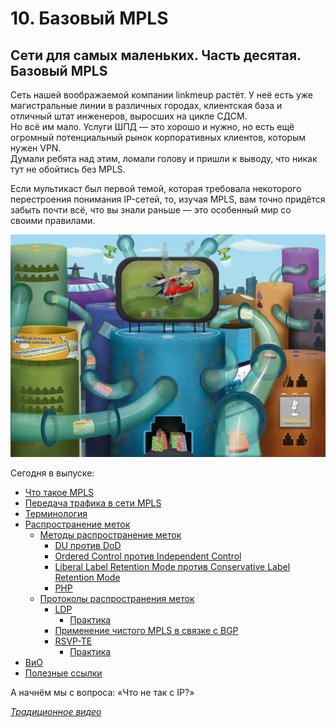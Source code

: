 # 10. Базовый MPLS

## Сети для самых маленьких. Часть десятая. Базовый MPLS

Сеть нашей воображаемой компании linkmeup растёт. У неё есть уже магистральные линии в различных городах, клиентская база и отличный штат инженеров, выросших на цикле СДСМ.  
Но всё им мало. Услуги ШПД — это хорошо и нужно, но есть ещё огромный потенциальный рынок корпоративных клиентов, которым нужен VPN.  
Думали ребята над этим, ломали голову и пришли к выводу, что никак тут не обойтись без MPLS.

Если мультикаст был первой темой, которая требовала некоторого перестроения понимания IP-сетей, то, изучая MPLS, вам точно придётся забыть почти всё, что вы знали раньше — это особенный мир со своими правилами.

![](../.gitbook/assets/10.-base-mpls/10_img_1.jpg)

Сегодня в выпуске:

* [Что такое MPLS](00.-about_mpls.md)
* [Передача трафика в сети MPLS](01.-forwarding.md)
* [Терминология](02.-glossary.md)
* [Распространение меток](03.-label_distribution/README.md)
  * [Методы распространение меток](03.-label_distribution/00.-modes/README.md)
    * [DU против DoD](03.-label_distribution/00.-modes/00.-du_dod.md)
    * [Ordered Control против Independent Control](03.-label_distribution/00.-modes/01.-label_control.md)
    * [Liberal Label Retention Mode против Conservative Label Retention Mode](03.-label_distribution/00.-modes/02.-retention_mode.md)
    * [PHP](03.-label_distribution/00.-modes/03.-php.md)
  * [Протоколы распространения меток](03.-label_distribution/01.-protocols/README.md)
    * [LDP](03.-label_distribution/01.-protocols/00.-ldp/README.md)
      * [Практика](03.-label_distribution/01.-protocols/00.-ldp/00.-ldp_practice.md)
    * [Применение чистого MPLS в связке с BGP](03.-label_distribution/01.-protocols/01.-mpls_bgp.md)
    * [RSVP-TE](03.-label_distribution/01.-protocols/02.-rsvp-te/README.md)
      * [Практика](03.-label_distribution/01.-protocols/02.-rsvp-te/00.-rsvp_practice.md)
* [ВиО](04.-faq.md)
* [Полезные ссылки](05.-useful.md)

А начнём мы с вопроса: «Что не так с IP?»

[_Традиционное видео_](https://youtu.be/hZyfM4UZDac)
